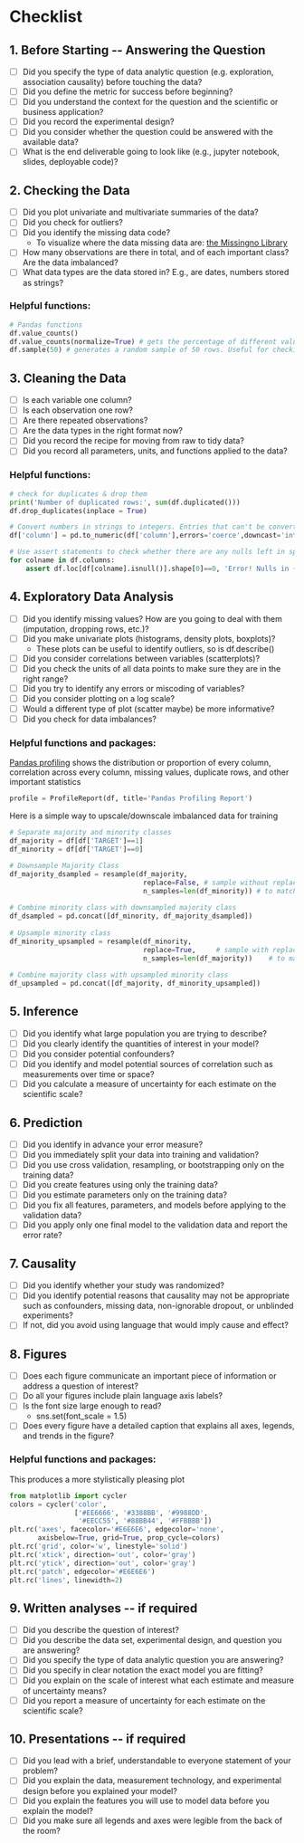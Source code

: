 # Checklist

## 1. Before Starting -- Answering the Question

- [ ] Did you specify the type of data analytic question (e.g. exploration, association causality) before touching the data?
- [ ] Did you define the metric for success before beginning?
- [ ] Did you understand the context for the question and the scientific or business application?
- [ ] Did you record the experimental design?
- [ ] Did you consider whether the question could be answered with the available data?
- [ ] What is the end deliverable going to look like (e.g., jupyter notebook, slides, deployable code)?

##  2. Checking the Data

- [ ] Did you plot univariate and multivariate summaries of the data?
- [ ] Did you check for outliers?
- [ ] Did you identify the missing data code? 
	- To visualize where the data missing data are: [the Missingno Library](https://www.geeksforgeeks.org/python-visualize-missing-values-nan-values-using-missingno-library/)
- [ ] How many observations are there in total, and of each important class? Are the data imbalanced?
- [ ] What data types are the data stored in? E.g., are dates, numbers stored as strings?

### Helpful functions:
```python
# Pandas functions
df.value_counts()
df.value_counts(normalize=True) # gets the percentage of different value counts
df.sample(50) # generates a random sample of 50 rows. Useful for checking your own intuition about data
```

## 3. Cleaning the Data

- [ ] Is each variable one column?
- [ ] Is each observation one row?
- [ ] Are there repeated observations?
- [ ] Are the data types in the right format now?
- [ ] Did you record the recipe for moving from raw to tidy data?
- [ ] Did you record all parameters, units, and functions applied to the data?

### Helpful functions:
```python
# check for duplicates & drop them
print('Number of duplicated rows:', sum(df.duplicated()))
df.drop_duplicates(inplace = True)

# Convert numbers in strings to integers. Entries that can't be converted will be null now. Need to fill those in or drop. 
df['column'] = pd.to_numeric(df['column'],errors='coerce',downcast='integer')

# Use assert statements to check whether there are any nulls left in specified columns:
for colname in df.columns:
	assert df.loc[df[colname].isnull()].shape[0]==0, 'Error! Nulls in {}'.format(colname)
```

## 4. Exploratory Data Analysis

- [ ] Did you identify missing values? How are you going to deal with them (imputation, dropping rows, etc.)?
- [ ] Did you make univariate plots (histograms, density plots, boxplots)?
	- These plots can be useful to identify outliers, so is df.describe()
- [ ] Did you consider correlations between variables (scatterplots)?
- [ ] Did you check the units of all data points to make sure they are in the right range?
- [ ] Did you try to identify any errors or miscoding of variables?
- [ ] Did you consider plotting on a log scale?
- [ ] Would a different type of plot (scatter maybe) be more informative?
- [ ] Did you check for data imbalances?

### Helpful functions and packages:
[Pandas profiling](https://github.com/pandas-profiling/pandas-profiling) shows the distribution or proportion of every column, correlation across every column, missing values, duplicate rows, and other important statistics
```python
profile = ProfileReport(df, title='Pandas Profiling Report')
```
Here is a simple way to upscale/downscale imbalanced data for training
```python
# Separate majority and minority classes
df_majority = df[df['TARGET']==1]
df_minority = df[df['TARGET']==0]

# Downsample Majority Class
df_majority_dsampled = resample(df_majority, 
                                 replace=False, # sample without replacement
                                 n_samples=len(df_minority)) # to match minority class
 
# Combine minority class with downsampled majority class
df_dsampled = pd.concat([df_minority, df_majority_dsampled])
 
# Upsample minority class
df_minority_upsampled = resample(df_minority, 
                                 replace=True,     # sample with replacement
                                 n_samples=len(df_majority))    # to match majority class
 
# Combine majority class with upsampled minority class
df_upsampled = pd.concat([df_majority, df_minority_upsampled])
```



## 5. Inference

- [ ] Did you identify what large population you are trying to describe?
- [ ] Did you clearly identify the quantities of interest in your model?
- [ ] Did you consider potential confounders?
- [ ] Did you identify and model potential sources of correlation such as measurements over time or space?
- [ ] Did you calculate a measure of uncertainty for each estimate on the scientific scale?

## 6. Prediction

- [ ] Did you identify in advance your error measure?
- [ ] Did you immediately split your data into training and validation?
- [ ] Did you use cross validation, resampling, or bootstrapping only on the training data?
- [ ] Did you create features using only the training data?
- [ ] Did you estimate parameters only on the training data?
- [ ] Did you fix all features, parameters, and models before applying to the validation data?
- [ ] Did you apply only one final model to the validation data and report the error rate?

## 7. Causality

- [ ] Did you identify whether your study was randomized?
- [ ] Did you identify potential reasons that causality may not be appropriate such as confounders, missing data, non-ignorable dropout, or unblinded experiments?
- [ ] If not, did you avoid using language that would imply cause and effect?

## 8. Figures

- [ ] Does each figure communicate an important piece of information or address a question of interest?
- [ ] Do all your figures include plain language axis labels?
- [ ] Is the font size large enough to read?
	- sns.set(font_scale = 1.5)
- [ ] Does every figure have a detailed caption that explains all axes, legends, and trends in the figure?

### Helpful functions and packages:
This produces a more stylistically pleasing plot
```python
from matplotlib import cycler
colors = cycler('color',
                ['#EE6666', '#3388BB', '#9988DD',
                 '#EECC55', '#88BB44', '#FFBBBB'])
plt.rc('axes', facecolor='#E6E6E6', edgecolor='none',
       axisbelow=True, grid=True, prop_cycle=colors)
plt.rc('grid', color='w', linestyle='solid')
plt.rc('xtick', direction='out', color='gray')
plt.rc('ytick', direction='out', color='gray')
plt.rc('patch', edgecolor='#E6E6E6')
plt.rc('lines', linewidth=2)
```

## 9. Written analyses -- if required

- [ ] Did you describe the question of interest?
- [ ] Did you describe the data set, experimental design, and question you are answering?
- [ ] Did you specify the type of data analytic question you are answering?
- [ ] Did you specify in clear notation the exact model you are fitting?
- [ ] Did you explain on the scale of interest what each estimate and measure of uncertainty means?
- [ ] Did you report a measure of uncertainty for each estimate on the scientific scale?

## 10. Presentations -- if required

- [ ] Did you lead with a brief, understandable to everyone statement of your problem?
- [ ] Did you explain the data, measurement technology, and experimental design before you explained your model?
- [ ] Did you explain the features you will use to model data before you explain the model?
- [ ] Did you make sure all legends and axes were legible from the back of the room?
